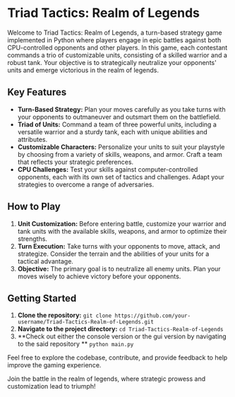# Triad Tactics: Realm of Legends

Welcome to Triad Tactics: Realm of Legends, a turn-based strategy game implemented in Python where players engage in epic battles against both CPU-controlled opponents and other players. In this game, each contestant commands a trio of customizable units, consisting of a skilled warrior and a robust tank. Your objective is to strategically neutralize your opponents' units and emerge victorious in the realm of legends.

## Key Features

- **Turn-Based Strategy:** Plan your moves carefully as you take turns with your opponents to outmaneuver and outsmart them on the battlefield.
- **Triad of Units:** Command a team of three powerful units, including a versatile warrior and a sturdy tank, each with unique abilities and attributes.
- **Customizable Characters:** Personalize your units to suit your playstyle by choosing from a variety of skills, weapons, and armor. Craft a team that reflects your strategic preferences.
- **CPU Challenges:** Test your skills against computer-controlled opponents, each with its own set of tactics and challenges. Adapt your strategies to overcome a range of adversaries.

## How to Play

1. **Unit Customization:** Before entering battle, customize your warrior and tank units with the available skills, weapons, and armor to optimize their strengths.
2. **Turn Execution:** Take turns with your opponents to move, attack, and strategize. Consider the terrain and the abilities of your units for a tactical advantage.
3. **Objective:** The primary goal is to neutralize all enemy units. Plan your moves wisely to achieve victory before your opponents.

## Getting Started

1. **Clone the repository:** `git clone https://github.com/your-username/Triad-Tactics-Realm-of-Legends.git`
2. **Navigate to the project directory:** `cd Triad-Tactics-Realm-of-Legends`
3. **Check out either the console version or the gui version by navigating to the said repository ** `python main.py`

Feel free to explore the codebase, contribute, and provide feedback to help improve the gaming experience.

Join the battle in the realm of legends, where strategic prowess and customization lead to triumph!

